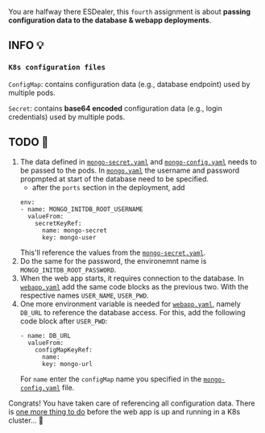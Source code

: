 You are halfway there ESDealer, this `fourth` assignment is about **passing configuration data to the database & webapp deployments**.

## INFO 💡
### `K8s configuration files`
`ConfigMap`: contains configuration data (e.g., database endpoint) used by multiple pods.

`Secret`: contains **base64 encoded** configuration data (e.g., login credentials) used by multiple pods.


## TODO 🎅
1. The data defined in [`mongo-secret.yaml`](https://github.com/zezl7/esd-2024-kubernetes/blob/main/workshop/3_Create_Configurations/mongo-secret.yaml) and [`mongo-config.yaml`](https://github.com/zezl7/esd-2024-kubernetes/blob/main/workshop/3_Create_Configurations/mongo-config.yaml) needs to be passed to the pods. In [`mongo.yaml`](https://github.com/zezl7/esd-2024-kubernetes/blob/main/workshop/3_Create_Configurations/mongo.yaml) the username and password propmpted at start of the database need to be specified.
    - after the `ports` section in the deployment, add 
    ```
    env:
    - name: MONGO_INITDB_ROOT_USERNAME
      valueFrom:
        secretKeyRef:
          name: mongo-secret
          key: mongo-user
    ```
    This'll reference the values from the [`mongo-secret.yaml`](https://github.com/zezl7/esd-2024-kubernetes/blob/main/workshop/3_Create_Configurations/mongo-secret.yaml).
3. Do the same for the password, the environemnt name is `MONGO_INITDB_ROOT_PASSWORD`.
4. When the web app starts, it requires connection to the database. In [`webapp.yaml`](https://github.com/zezl7/esd-2024-kubernetes/blob/main/workshop/3_Create_Configurations/webapp.yaml) add the same code blocks as the previous two. With the respective names `USER_NAME`, `USER_PWD`.
5. One more environment variable is needed for [`webapp.yaml`](https://github.com/zezl7/esd-2024-kubernetes/blob/main/workshop/3_Create_Configurations/webapp.yaml), namely `DB_URL` to reference the database access. For this, add the following code block after `USER_PWD`:
    ```
    - name: DB_URL
      valueFrom:
        configMapKeyRef:
          name: 
          key: mongo-url
    ```
    For `name` enter the `configMap` name you specified in the [`mongo-config.yaml`](https://github.com/zezl7/esd-2024-kubernetes/blob/main/workshop/3_Create_Configurations/mongo-config.yaml) file.

Congrats! You have taken care of referencing all configuration data. There is [one more thing to do](https://github.com/zezl7/esd-2024-kubernetes/tree/main/workshop/5_Expose_App) before the web app is up and running in a K8s cluster... 🏃
